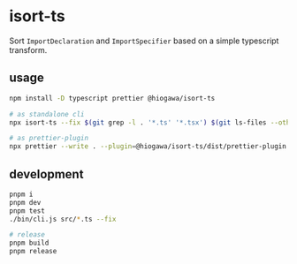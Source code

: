 # isort-ts

Sort `ImportDeclaration` and `ImportSpecifier` based on a simple typescript transform.

## usage

```sh
npm install -D typescript prettier @hiogawa/isort-ts

# as standalone cli
npx isort-ts --fix $(git grep -l . '*.ts' '*.tsx') $(git ls-files --others --exclude-standard '*.ts')

# as prettier-plugin
npx prettier --write . --plugin=@hiogawa/isort-ts/dist/prettier-plugin
```

## development

```sh
pnpm i
pnpm dev
pnpm test
./bin/cli.js src/*.ts --fix

# release
pnpm build
pnpm release
```
